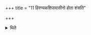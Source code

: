 +++
title = "11 हिरण्यकशिपावासीनो होता शंसति"

+++

<details><summary>थिते</summary>

हिरण्यकशिपावासीनो होता शंसति ११
</details>
